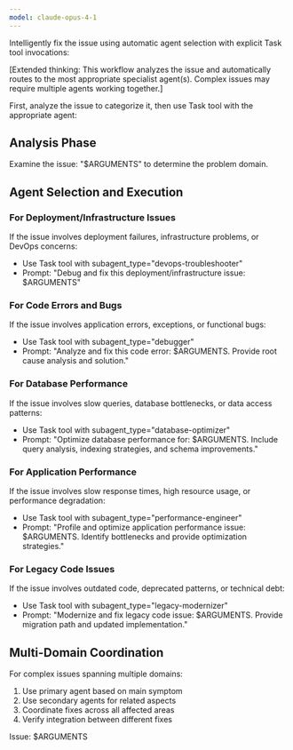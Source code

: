 ```yaml
---
model: claude-opus-4-1
---
```


Intelligently fix the issue using automatic agent selection with explicit Task tool invocations:

[Extended thinking: This workflow analyzes the issue and automatically routes to the most appropriate specialist agent(s). Complex issues may require multiple agents working together.]

First, analyze the issue to categorize it, then use Task tool with the appropriate agent:

## Analysis Phase

Examine the issue: "$ARGUMENTS" to determine the problem domain.

## Agent Selection and Execution

### For Deployment/Infrastructure Issues

If the issue involves deployment failures, infrastructure problems, or DevOps concerns:

- Use Task tool with subagent_type="devops-troubleshooter"
- Prompt: "Debug and fix this deployment/infrastructure issue: $ARGUMENTS"

### For Code Errors and Bugs

If the issue involves application errors, exceptions, or functional bugs:

- Use Task tool with subagent_type="debugger"
- Prompt: "Analyze and fix this code error: $ARGUMENTS. Provide root cause analysis and solution."

### For Database Performance

If the issue involves slow queries, database bottlenecks, or data access patterns:

- Use Task tool with subagent_type="database-optimizer"
- Prompt: "Optimize database performance for: $ARGUMENTS. Include query analysis, indexing strategies, and schema improvements."

### For Application Performance

If the issue involves slow response times, high resource usage, or performance degradation:

- Use Task tool with subagent_type="performance-engineer"
- Prompt: "Profile and optimize application performance issue: $ARGUMENTS. Identify bottlenecks and provide optimization strategies."

### For Legacy Code Issues

If the issue involves outdated code, deprecated patterns, or technical debt:

- Use Task tool with subagent_type="legacy-modernizer"
- Prompt: "Modernize and fix legacy code issue: $ARGUMENTS. Provide migration path and updated implementation."

## Multi-Domain Coordination

For complex issues spanning multiple domains:

1. Use primary agent based on main symptom
2. Use secondary agents for related aspects
3. Coordinate fixes across all affected areas
4. Verify integration between different fixes

Issue: $ARGUMENTS
